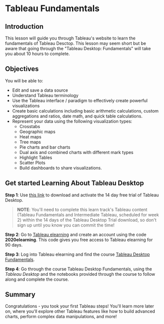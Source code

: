 # Tableau Fundamentals

## Introduction
This lesson will guide you through Tableau's website to learn the fundamentals of Tableau Desctop. This lesson may seem short but be aware that going through the "Tableau Desktop: Fundamentals" will take you about 10 hours to complete. 

## Objectives

You will be able to:

- Edit and save a data source
- Understand Tableau terminology
- Use the Tableau interface / paradigm to effectively create powerful visualizations
- Create basic calculations including basic arithmetic calculations, custom aggregations and ratios, date math, and quick table calculations.
- Represent your data using the following visualization types:
  - Crosstabs
  - Geographic maps
  - Heat maps
  - Tree maps
  - Pie charts and bar charts
  - Dual axis and combined charts with different mark types
  - Highlight Tables
  - Scatter Plots
  - Build dashboards to share visualizations.

## Get started Learning About Tableau Desktop
**Step 1**: Use [this link](https://www.tableau.com/products/desktop/download) to download and activate the 14 day free trial of Tableau Desktop. 

> **NOTE**: You'll need to complete this learn track's Tableau content (Tableau Fundamentals and Intermediate Tableau, scheduled for week 2) within the 14 days of the Tableau Desktop Trial download, so don't sign up until you know you can commit the time!

**Step 2**: Go to [Tableau elearning](https://elearning.tableau.com/) and create an account using the code **2020elearning**. This code gives you free access to Tableau elearning for 90 days. 

**Step 3**: Log into Tableau elearning and find the course [Tableau Desktop Fundamentals](https://elearning.tableau.com/desktop-i-fundamentals). 

**Step 4**: Go through the course Tableau Desktop Fundamentals, using the _Tableau Desktop_ and the notebooks provided through the course to follow along and complete the course.

## Summary
Congratulations - you took your first Tableau steps! You'll learn more later on, where you'll explore other Tableau features like how to build advanced charts, perform complex data manipulations, and more!



